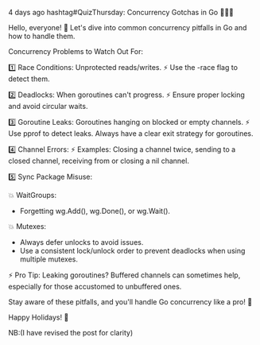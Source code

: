4 days ago
hashtag#QuizThursday: Concurrency Gotchas in Go 👨‍💻🐹

Hello, everyone! 🤗 Let's dive into common concurrency pitfalls in Go and how to handle them.

Concurrency Problems to Watch Out For:

1️⃣ Race Conditions: Unprotected reads/writes.
⚡ Use the -race flag to detect them.

2️⃣ Deadlocks: When goroutines can't progress.
⚡ Ensure proper locking and avoid circular waits.

3️⃣ Goroutine Leaks: Goroutines hanging on blocked or empty channels.
⚡ Use pprof to detect leaks. Always have a clear exit strategy for goroutines.

4️⃣ Channel Errors:
⚡ Examples: Closing a channel twice, sending to a closed channel, receiving from or closing a nil channel.

5️⃣ Sync Package Misuse:

💥 WaitGroups:
- Forgetting wg.Add(), wg.Done(), or wg.Wait().

💥 Mutexes:
- Always defer unlocks to avoid issues.
- Use a consistent lock/unlock order to prevent deadlocks when using multiple mutexes.

⚡ Pro Tip: Leaking goroutines? Buffered channels can sometimes help, especially for those accustomed to unbuffered ones.

Stay aware of these pitfalls, and you'll handle Go concurrency like a pro! 🚀

Happy Holidays! 🎉

NB:(I have revised the post for clarity)
